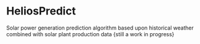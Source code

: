 # HeliosPredict
Solar power generation prediction algorithm based upon historical weather combined with solar plant production data
{still a work in progress}
